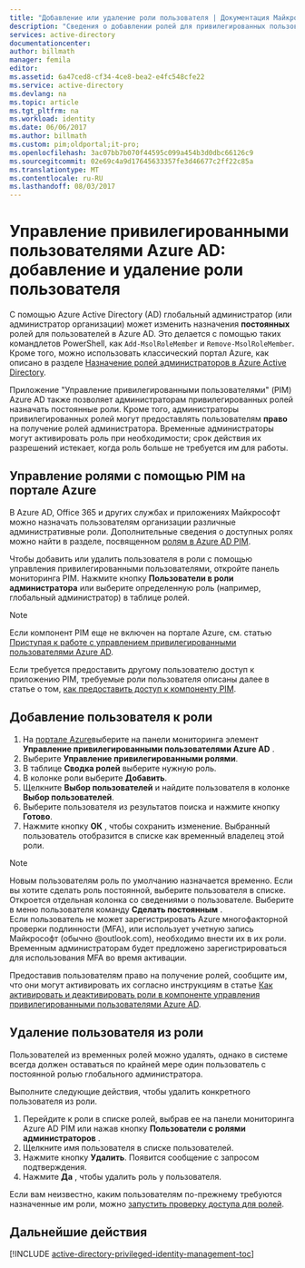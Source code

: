 ```yaml
---
title: "Добавление или удаление роли пользователя | Документация Майкрософт"
description: "Сведения о добавлении ролей для привилегированных пользователей с помощью приложения для управления привилегированными пользователями Azure Active Directory."
services: active-directory
documentationcenter: 
author: billmath
manager: femila
editor: 
ms.assetid: 6a47ced8-cf34-4ce8-bea2-e4fc548cfe22
ms.service: active-directory
ms.devlang: na
ms.topic: article
ms.tgt_pltfrm: na
ms.workload: identity
ms.date: 06/06/2017
ms.author: billmath
ms.custom: pim;oldportal;it-pro;
ms.openlocfilehash: 3ac07bb7b070f44595c099a454b3d0dbc66126c9
ms.sourcegitcommit: 02e69c4a9d17645633357fe3d46677c2ff22c85a
ms.translationtype: MT
ms.contentlocale: ru-RU
ms.lasthandoff: 08/03/2017
---
```

# <a name="azure-ad-privileged-identity-management-how-to-add-or-remove-a-user-role"></a>Управление привилегированными пользователями Azure AD: добавление и удаление роли пользователя
С помощью Azure Active Directory (AD) глобальный администратор (или администратор организации) может изменить назначения **постоянных** ролей для пользователей в Azure AD. Это делается с помощью таких командлетов PowerShell, как `Add-MsolRoleMember` и `Remove-MsolRoleMember`. Кроме того, можно использовать классический портал Azure, как описано в разделе [Назначение ролей администраторов в Azure Active Directory](active-directory-assign-admin-roles.md).

Приложение "Управление привилегированными пользователями" (PIM) Azure AD также позволяет администраторам привилегированных ролей назначать постоянные роли. Кроме того, администраторы привилегированных ролей могут предоставлять пользователям **право** на получение ролей администратора. Временные администраторы могут активировать роль при необходимости; срок действия их разрешений истекает, когда роль больше не требуется им для работы.

## <a name="manage-roles-with-pim-in-the-azure-portal"></a>Управление ролями с помощью PIM на портале Azure
В Azure AD, Office 365 и других службах и приложениях Майкрософт можно назначать пользователям организации различные административные роли.  Дополнительные сведения о доступных ролях можно найти в разделе, посвященном [ролям в Azure AD PIM](active-directory-privileged-identity-management-roles.md).

Чтобы добавить или удалить пользователя в роли с помощью управления привилегированными пользователями, откройте панель мониторинга PIM. Нажмите кнопку **Пользователи в роли администратора** или выберите определенную роль (например, глобальный администратор) в таблице ролей.

> [!NOTE]
> Если компонент PIM еще не включен на портале Azure, см. статью [Приступая к работе с управлением привилегированными пользователями Azure AD](active-directory-privileged-identity-management-getting-started.md).

Если требуется предоставить другому пользователю доступ к приложению PIM, требуемые роли пользователя описаны далее в статье о том, [как предоставить доступ к компоненту PIM](active-directory-privileged-identity-management-how-to-give-access-to-pim.md).

## <a name="add-a-user-to-a-role"></a>Добавление пользователя к роли
1. На [портале Azure](https://portal.azure.com/)выберите на панели мониторинга элемент **Управление привилегированными пользователями Azure AD** .
2. Выберите **Управление привилегированными ролями**.
3. В таблице **Сводка ролей** выберите нужную роль.
4. В колонке роли выберите **Добавить**.
5. Щелкните **Выбор пользователей** и найдите пользователя в колонке **Выбор пользователей**.  
6. Выберите пользователя из результатов поиска и нажмите кнопку **Готово**.
7. Нажмите кнопку **ОК** , чтобы сохранить изменение. Выбранный пользователь отобразится в списке как временный владелец этой роли.

> [!NOTE]
> Новым пользователям роль по умолчанию назначается временно. Если вы хотите сделать роль постоянной, выберите пользователя в списке. Откроется отдельная колонка со сведениями о пользователе. Выберите в меню пользователя команду **Сделать постоянным** .  
> Если пользователь не может зарегистрировать Azure многофакторной проверки подлинности (MFA), или использует учетную запись Майкрософт (обычно @outlook.com), необходимо внести их в их роли. Временным администраторам будет предложено зарегистрироваться для использования MFA во время активации.

Предоставив пользователям право на получение ролей, сообщите им, что они могут активировать их согласно инструкциям в статье [Как активировать и деактивировать роли в компоненте управления привилегированными пользователями Azure AD](active-directory-privileged-identity-management-how-to-activate-role.md).

## <a name="remove-a-user-from-a-role"></a>Удаление пользователя из роли
Пользователей из временных ролей можно удалять, однако в системе всегда должен оставаться по крайней мере один пользователь с постоянной ролью глобального администратора.

Выполните следующие действия, чтобы удалить конкретного пользователя из роли.

1. Перейдите к роли в списке ролей, выбрав ее на панели мониторинга Azure AD PIM или нажав кнопку **Пользователи с ролями администраторов** .
2. Щелкните имя пользователя в списке пользователей.
3. Нажмите кнопку **Удалить**. Появится сообщение с запросом подтверждения.
4. Нажмите **Да** , чтобы удалить роль у пользователя.

Если вам неизвестно, каким пользователям по-прежнему требуются назначенные им роли, можно [запустить проверку доступа для ролей](active-directory-privileged-identity-management-how-to-start-security-review.md).

## <a name="next-steps"></a>Дальнейшие действия
[!INCLUDE [active-directory-privileged-identity-management-toc](../../includes/active-directory-privileged-identity-management-toc.md)]

